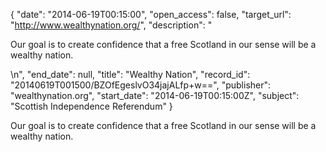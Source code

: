 {
  "date": "2014-06-19T00:15:00", 
  "open_access": false, 
  "target_url": "http://www.wealthynation.org/", 
  "description": "<p>Our goal is to create confidence that a free Scotland in our sense will be a wealthy nation.</p>\n", 
  "end_date": null, 
  "title": "Wealthy Nation", 
  "record_id": "20140619T001500/BZOfEgeslvO34jajALfp+w==", 
  "publisher": "wealthynation.org", 
  "start_date": "2014-06-19T00:15:00Z", 
  "subject": "Scottish Independence Referendum"
}

<p>Our goal is to create confidence that a free Scotland in our sense will be a wealthy nation.</p>
